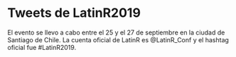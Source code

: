 # Tweets de LatinR2019
El evento se llevo a cabo entre el 25 y el 27 de septiembre en la 
ciudad de Santiago de Chile.
La cuenta oficial de LatinR es @LatinR_Conf y el hashtag oficial fue #LatinR2019. 
